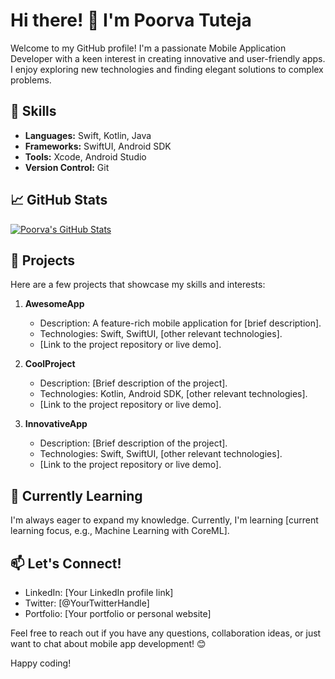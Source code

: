 # Hi there! 👋 I'm Poorva Tuteja

Welcome to my GitHub profile! I'm a passionate Mobile Application Developer with a keen interest in creating innovative and user-friendly apps. I enjoy exploring new technologies and finding elegant solutions to complex problems.

## 🔧 Skills

- **Languages:** Swift, Kotlin, Java
- **Frameworks:** SwiftUI, Android SDK
- **Tools:** Xcode, Android Studio
- **Version Control:** Git

## 📈 GitHub Stats

[![Poorva's GitHub Stats](https://github-readme-stats.vercel.app/api?username=your-username&show_icons=true&count_private=true&hide=contribs)](https://github.com/your-username)

## 📱 Projects

Here are a few projects that showcase my skills and interests:

1. **AwesomeApp**
   - Description: A feature-rich mobile application for [brief description].
   - Technologies: Swift, SwiftUI, [other relevant technologies].
   - [Link to the project repository or live demo].

2. **CoolProject**
   - Description: [Brief description of the project].
   - Technologies: Kotlin, Android SDK, [other relevant technologies].
   - [Link to the project repository or live demo].

3. **InnovativeApp**
   - Description: [Brief description of the project].
   - Technologies: Swift, SwiftUI, [other relevant technologies].
   - [Link to the project repository or live demo].

## 🌱 Currently Learning

I'm always eager to expand my knowledge. Currently, I'm learning [current learning focus, e.g., Machine Learning with CoreML].

## 📫 Let's Connect!

- LinkedIn: [Your LinkedIn profile link]
- Twitter: [@YourTwitterHandle]
- Portfolio: [Your portfolio or personal website]

Feel free to reach out if you have any questions, collaboration ideas, or just want to chat about mobile app development! 😊

Happy coding!
